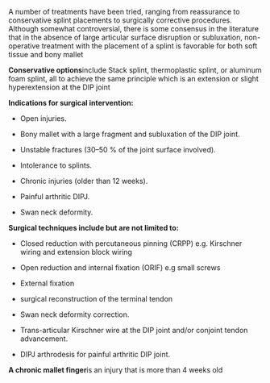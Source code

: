A number of treatments have been tried, ranging from reassurance to conservative splint placements to surgically corrective procedures. Although somewhat controversial, there is some consensus in the literature that in the absence of large articular surface disruption or subluxation, non-operative treatment with the placement of a splint is favorable for both soft tissue and bony mallet

**Conservative options**include Stack splint, thermoplastic splint, or aluminum foam splint, all to achieve the same principle which is an extension or slight hyperextension at the DIP joint

**Indications for surgical intervention:**

- Open injuries.

- Bony mallet with a large fragment and subluxation of the DIP joint.

- Unstable fractures (30–50 % of the joint surface involved).

- Intolerance to splints.

- Chronic injuries (older than 12 weeks).

- Painful arthritic DIPJ.

- Swan neck deformity.

**Surgical techniques include but are not limited to:**

- Closed reduction with percutaneous pinning (CRPP) e.g. Kirschner wiring and extension block wiring

- Open reduction and internal fixation (ORIF) e.g small screws

- External fixation

- surgical reconstruction of the terminal tendon

- Swan neck deformity correction.

- Trans-articular Kirschner wire at the DIP joint and/or conjoint tendon advancement.

- DIPJ arthrodesis for painful arthritic DIP joint.

**A chronic mallet finger**is an injury that is more than 4 weeks old